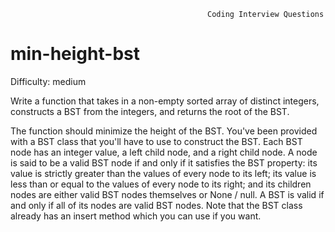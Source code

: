                                                 Coding Interview Questions     
# min-height-bst

Difficulty: medium

  Write a function that takes in a non-empty sorted array of distinct integers,
  constructs a BST from the integers, and returns the root of the BST.
  
  The function should minimize the height of the BST.
  You've been provided with a BST  class that you'll have to use to
  construct the BST. Each BST node has an integer value, a left  child node, and a right  child node. A node is
  said to be a valid BST node if and only if it satisfies the BST property: its value  is strictly greater than the values of every
  node to its left; its value is less than or equal to the values
  of every node to its right; and its children nodes are either valid BST  nodes themselves or None / null.
  A BST is valid if and only if all of its nodes are valid BST nodes.
  Note that the BST class already has an insert method which you can use if you want.
  
  
